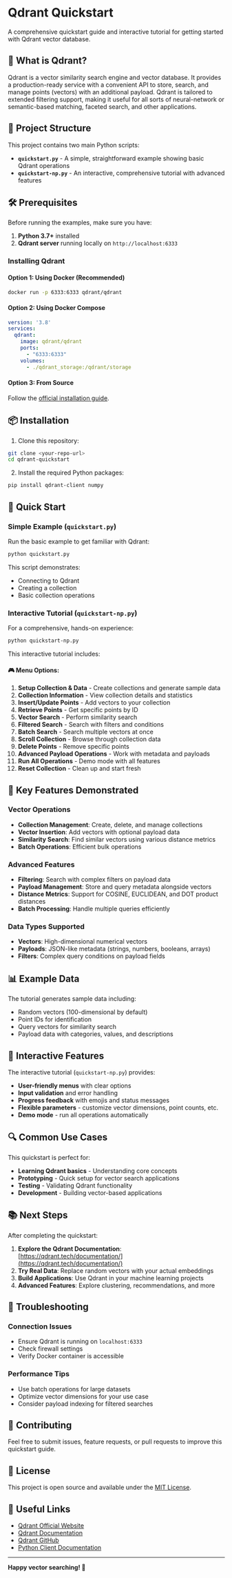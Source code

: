 # Qdrant Quickstart

A comprehensive quickstart guide and interactive tutorial for getting started with Qdrant vector database.

## 🚀 What is Qdrant?

Qdrant is a vector similarity search engine and vector database. It provides a production-ready service with a convenient API to store, search, and manage points (vectors) with an additional payload. Qdrant is tailored to extended filtering support, making it useful for all sorts of neural-network or semantic-based matching, faceted search, and other applications.

## 📁 Project Structure

This project contains two main Python scripts:

- **`quickstart.py`** - A simple, straightforward example showing basic Qdrant operations
- **`quickstart-np.py`** - An interactive, comprehensive tutorial with advanced features

## 🛠️ Prerequisites

Before running the examples, make sure you have:

1. **Python 3.7+** installed
2. **Qdrant server** running locally on `http://localhost:6333`

### Installing Qdrant

#### Option 1: Using Docker (Recommended)
```bash
docker run -p 6333:6333 qdrant/qdrant
```

#### Option 2: Using Docker Compose
```yaml
version: '3.8'
services:
  qdrant:
    image: qdrant/qdrant
    ports:
      - "6333:6333"
    volumes:
      - ./qdrant_storage:/qdrant/storage
```

#### Option 3: From Source
Follow the [official installation guide](https://qdrant.tech/documentation/quick-start/#installation).

## 📦 Installation

1. Clone this repository:
```bash
git clone <your-repo-url>
cd qdrant-quickstart
```

2. Install the required Python packages:
```bash
pip install qdrant-client numpy
```

## 🎯 Quick Start

### Simple Example (`quickstart.py`)

Run the basic example to get familiar with Qdrant:

```bash
python quickstart.py
```

This script demonstrates:
- Connecting to Qdrant
- Creating a collection
- Basic collection operations

### Interactive Tutorial (`quickstart-np.py`)

For a comprehensive, hands-on experience:

```bash
python quickstart-np.py
```

This interactive tutorial includes:

#### 🎮 Menu Options:
1. **Setup Collection & Data** - Create collections and generate sample data
2. **Collection Information** - View collection details and statistics
3. **Insert/Update Points** - Add vectors to your collection
4. **Retrieve Points** - Get specific points by ID
5. **Vector Search** - Perform similarity search
6. **Filtered Search** - Search with filters and conditions
7. **Batch Search** - Search multiple vectors at once
8. **Scroll Collection** - Browse through collection data
9. **Delete Points** - Remove specific points
10. **Advanced Payload Operations** - Work with metadata and payloads
11. **Run All Operations** - Demo mode with all features
12. **Reset Collection** - Clean up and start fresh

## 🔧 Key Features Demonstrated

### Vector Operations
- **Collection Management**: Create, delete, and manage collections
- **Vector Insertion**: Add vectors with optional payload data
- **Similarity Search**: Find similar vectors using various distance metrics
- **Batch Operations**: Efficient bulk operations

### Advanced Features
- **Filtering**: Search with complex filters on payload data
- **Payload Management**: Store and query metadata alongside vectors
- **Distance Metrics**: Support for COSINE, EUCLIDEAN, and DOT product distances
- **Batch Processing**: Handle multiple queries efficiently

### Data Types Supported
- **Vectors**: High-dimensional numerical vectors
- **Payloads**: JSON-like metadata (strings, numbers, booleans, arrays)
- **Filters**: Complex query conditions on payload fields

## 📊 Example Data

The tutorial generates sample data including:
- Random vectors (100-dimensional by default)
- Point IDs for identification
- Query vectors for similarity search
- Payload data with categories, values, and descriptions

## 🎨 Interactive Features

The interactive tutorial (`quickstart-np.py`) provides:
- **User-friendly menus** with clear options
- **Input validation** and error handling
- **Progress feedback** with emojis and status messages
- **Flexible parameters** - customize vector dimensions, point counts, etc.
- **Demo mode** - run all operations automatically

## 🔍 Common Use Cases

This quickstart is perfect for:
- **Learning Qdrant basics** - Understanding core concepts
- **Prototyping** - Quick setup for vector search applications
- **Testing** - Validating Qdrant functionality
- **Development** - Building vector-based applications

## 📚 Next Steps

After completing the quickstart:

1. **Explore the Qdrant Documentation**: [https://qdrant.tech/documentation/](https://qdrant.tech/documentation/)
2. **Try Real Data**: Replace random vectors with your actual embeddings
3. **Build Applications**: Use Qdrant in your machine learning projects
4. **Advanced Features**: Explore clustering, recommendations, and more

## 🐛 Troubleshooting

### Connection Issues
- Ensure Qdrant is running on `localhost:6333`
- Check firewall settings
- Verify Docker container is accessible

### Performance Tips
- Use batch operations for large datasets
- Optimize vector dimensions for your use case
- Consider payload indexing for filtered searches

## 🤝 Contributing

Feel free to submit issues, feature requests, or pull requests to improve this quickstart guide.

## 📄 License

This project is open source and available under the [MIT License](LICENSE).

## 🔗 Useful Links

- [Qdrant Official Website](https://qdrant.tech/)
- [Qdrant Documentation](https://qdrant.tech/documentation/)
- [Qdrant GitHub](https://github.com/qdrant/qdrant)
- [Python Client Documentation](https://qdrant.github.io/qdrant-client/)

---

**Happy vector searching! 🎉**
